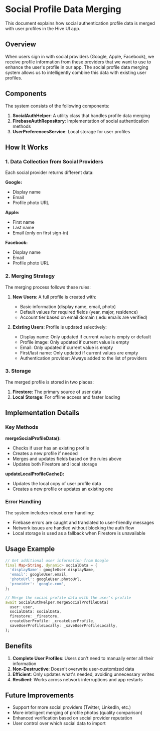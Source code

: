 # Social Profile Data Merging

This document explains how social authentication profile data is merged with user profiles in the Hive UI app.

## Overview

When users sign in with social providers (Google, Apple, Facebook), we receive profile information from these providers that we want to use to enhance the user's profile in our app. The social profile data merging system allows us to intelligently combine this data with existing user profiles.

## Components

The system consists of the following components:

1. **SocialAuthHelper**: A utility class that handles profile data merging
2. **FirebaseAuthRepository**: Implementation of social authentication methods
3. **UserPreferencesService**: Local storage for user profiles

## How It Works

### 1. Data Collection from Social Providers

Each social provider returns different data:

**Google:**
- Display name
- Email
- Profile photo URL

**Apple:**
- First name
- Last name
- Email (only on first sign-in)

**Facebook:**
- Display name
- Email
- Profile photo URL

### 2. Merging Strategy

The merging process follows these rules:

1. **New Users**: A full profile is created with:
   - Basic information (display name, email, photo)
   - Default values for required fields (year, major, residence)
   - Account tier based on email domain (.edu emails are verified)

2. **Existing Users**: Profile is updated selectively:
   - Display name: Only updated if current value is empty or default
   - Profile image: Only updated if current value is empty
   - Email: Only updated if current value is empty
   - First/last name: Only updated if current values are empty
   - Authentication provider: Always added to the list of providers

### 3. Storage

The merged profile is stored in two places:

1. **Firestore**: The primary source of user data
2. **Local Storage**: For offline access and faster loading

## Implementation Details

### Key Methods

**mergeSocialProfileData():**
- Checks if user has an existing profile
- Creates a new profile if needed
- Merges and updates fields based on the rules above
- Updates both Firestore and local storage

**updateLocalProfileCache():**
- Updates the local copy of user profile data
- Creates a new profile or updates an existing one

### Error Handling

The system includes robust error handling:
- Firebase errors are caught and translated to user-friendly messages
- Network issues are handled without blocking the auth flow
- Local storage is used as a fallback when Firestore is unavailable

## Usage Example

```dart
// Get additional user information from Google
final Map<String, dynamic> socialData = {
  'displayName': googleUser.displayName,
  'email': googleUser.email,
  'photoUrl': googleUser.photoUrl,
  'provider': 'google.com',
};

// Merge the social profile data with the user's profile
await SocialAuthHelper.mergeSocialProfileData(
  user: user,
  socialData: socialData,
  firestore: _firestore,
  createUserProfile: _createUserProfile,
  saveUserProfileLocally: _saveUserProfileLocally,
);
```

## Benefits

1. **Complete User Profiles**: Users don't need to manually enter all their information
2. **Non-Destructive**: Doesn't overwrite user-customized data
3. **Efficient**: Only updates what's needed, avoiding unnecessary writes
4. **Resilient**: Works across network interruptions and app restarts

## Future Improvements

- Support for more social providers (Twitter, LinkedIn, etc.)
- More intelligent merging of profile photos (quality comparison)
- Enhanced verification based on social provider reputation
- User control over which social data to import 
